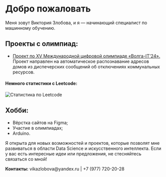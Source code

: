 # Добро пожаловать
Меня зовут Виктория Злобова, и я — начинающий специалист по машинному обучению. 

## Проекты с олимпиад:

  * [Проект по XV Международной цифровой олимпиаде «Волга-IT'24».](https://github.com/VitalinaZlo/VolgaIT_2024) Проект направлен на автоматическое распознавание адресов домов из диспечерских сообщений об отключениях коммунальных ресурсов. 

<h4>Немного статистики с Leetcode:</h4>

![Статистика по Leetcode](https://leetcard.jacoblin.cool/vitalina_zlo?font=Dancing_Script)

## Хобби:

  * Вёрстка сайтов на Figma;
  * Участие в олимпиадах;
  * Arduino.

<p>Я открыта для новых возможностей и проектов, которые позволят мне развиваться в области Data Science и искусственного интеллекта. Если у вас есть интересные идеи или предложения, не стесняйтесь связаться со мной!</p>

<p><strong>Контакты:</strong> vikazlobova@yandex.ru | +7 (977) 720-20-28</p>


<!--
![Статистика по Leetcode](https://leetcard.jacoblin.cool/vitalina_zlo?ext=heatmap)
-->
